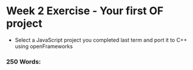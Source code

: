  # Week 2 Exercise - Your first OF project
 
 - Select a JavaScript project you completed last term and port it to C++ using openFrameworks

### 250 Words:
